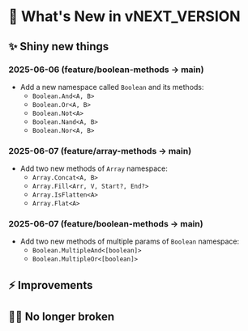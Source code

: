 # 🌈 What's New in vNEXT_VERSION

## ✨ Shiny new things

### 2025-06-06 (feature/boolean-methods → main)

+ Add a new namespace called `Boolean` and its methods:
  + `Boolean.And<A, B>`
  + `Boolean.Or<A, B>`
  + `Boolean.Not<A>`
  + `Boolean.Nand<A, B>`
  + `Boolean.Nor<A, B>`

### 2025-06-07 (feature/array-methods → main)

+ Add two new methods of `Array` namespace:
  + `Array.Concat<A, B>`
  + `Array.Fill<Arr, V, Start?, End?>`
  + `Array.IsFlatten<A>`
  + `Array.Flat<A>`

### 2025-06-07 (feature/boolean-methods → main)

+ Add two new methods of multiple params of `Boolean` namespace:
  + `Boolean.MultipleAnd<[boolean]>`
  + `Boolean.MultipleOr<[boolean]>`

## ⚡ Improvements

## 🐦‍🔥 No longer broken
